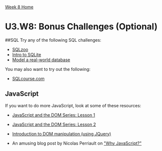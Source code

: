 [Week 8 Home](../)

# U3.W8: Bonus Challenges (Optional)

##SQL
Try any of the following SQL challenges:

- [SQLzoo](SQLzoo/)
- [Intro to SQLite](intro-to-sqlite/)
- [Model a real-world database](model-one-to-many-db)

You may also want to try out the following:
- [SQLcourse.com](http://www.sqlcourse.com/)

## JavaScript
If you want to do more JavaScript, look at some of these resources:
- [JavaScript and the DOM Series: Lesson 1](http://code.tutsplus.com/tutorials/javascript-and-the-dom-series-lesson-1--net-3134)
- [JavaScript and the DOM Series: Lesson 2](http://code.tutsplus.com/tutorials/javascript-and-the-dom-lesson-2--net-3669)
- [Introduction to DOM manipulation (using JQuery)](http://www.jquery-tutorial.net/dom-manipulation/introduction/)

- An amusing blog post by Nicolas Perriault on ["Why JavaScript?"](https://nicolas.perriault.net/code/2013/why_javascript/)
